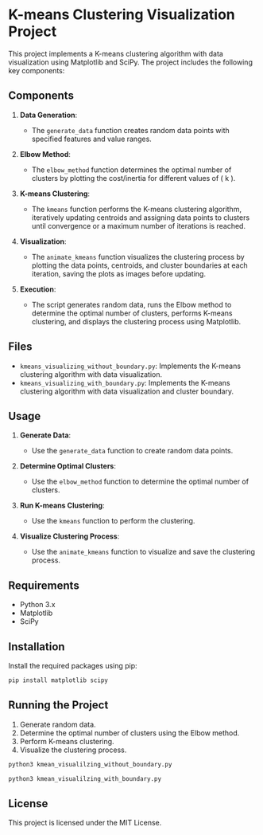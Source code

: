 # K-means Clustering Visualization Project

This project implements a K-means clustering algorithm with data visualization using Matplotlib and SciPy. The project includes the following key components:

## Components

1. **Data Generation**: 
   - The `generate_data` function creates random data points with specified features and value ranges.

2. **Elbow Method**: 
   - The `elbow_method` function determines the optimal number of clusters by plotting the cost/inertia for different values of \( k \).

3. **K-means Clustering**: 
   - The `kmeans` function performs the K-means clustering algorithm, iteratively updating centroids and assigning data points to clusters until convergence or a maximum number of iterations is reached.

4. **Visualization**: 
   - The `animate_kmeans` function visualizes the clustering process by plotting the data points, centroids, and cluster boundaries at each iteration, saving the plots as images before updating.

5. **Execution**: 
   - The script generates random data, runs the Elbow method to determine the optimal number of clusters, performs K-means clustering, and displays the clustering process using Matplotlib.

## Files

- `kmeans_visualizing_without_boundary.py`: Implements the K-means clustering algorithm with data visualization.
- `kmeans_visualizing_with_boundary.py`: Implements the K-means clustering algorithm with data visualization and cluster boundary.
## Usage

1. **Generate Data**: 
   - Use the `generate_data` function to create random data points.

2. **Determine Optimal Clusters**: 
   - Use the `elbow_method` function to determine the optimal number of clusters.

3. **Run K-means Clustering**: 
   - Use the `kmeans` function to perform the clustering.

4. **Visualize Clustering Process**: 
   - Use the `animate_kmeans` function to visualize and save the clustering process.

## Requirements

- Python 3.x
- Matplotlib
- SciPy

## Installation

Install the required packages using pip:

```sh
pip install matplotlib scipy
```

## Running the Project

1. Generate random data.
2. Determine the optimal number of clusters using the Elbow method.
3. Perform K-means clustering.
4. Visualize the clustering process.

```sh
python3 kmean_visualilzing_without_boundary.py

python3 kmean_visualilzing_with_boundary.py

```

## License

This project is licensed under the MIT License.